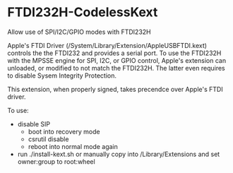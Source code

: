 # FTDI232H-CodelessKext
 Allow use of SPI/I2C/GPIO modes with FTDI232H

Apple's FTDI Driver (/System/Library/Extension/AppleUSBFTDI.kext) controls the the FTDI232 and provides a serial port.
To use the FTDI232H with the MPSSE engine for SPI, I2C, or GPIO control, Apple's extension can unloaded, or modified to not match the FTDI232H. The latter even requires to disable Sysem Integrity Protection.

This extension, when properly signed, takes precendce over Apple's FTDI driver.

To use:
- disable SIP
  - boot into recovery mode
  - csrutil disable
  - reboot into normal mode again
- run ./install-kext.sh or manually copy into /Library/Extensions and set owner:group to root:wheel
